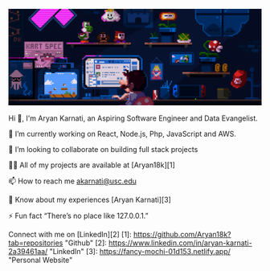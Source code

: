 ![landing-gif](https://github.com/Aryan18k/Aryan18k/blob/main/head-gif.gif)

  Hi 👋, I'm Aryan Karnati, an Aspiring Software Engineer and Data Evangelist.
  
  🔭 I’m currently working on React, Node.js, Php, JavaScript and AWS.
  
  👯 I’m looking to collaborate on building full stack projects
  
  👨‍💻 All of my projects are available at [Aryan18k][1]
  
  📫 How to reach me akarnati@usc.edu
  
  📄 Know about my experiences [Aryan Karnati][3]
  
  ⚡ Fun fact “There’s no place like 127.0.0.1.”
  
  Connect with me on [LinkedIn][2]
[1]: https://github.com/Aryan18k?tab=repositories  "Github"
[2]: https://www.linkedin.com/in/aryan-karnati-2a39461aa/ "LinkedIn"
[3]: https://fancy-mochi-01d153.netlify.app/ "Personal Website"

